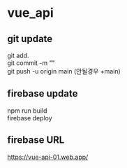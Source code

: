 # vue_api

## git update
git add.   <br>
git commit -m ""   <br>
git push -u origin main (안될경우 +main)   <br>

## firebase update
npm run build   <br>
firebase deploy   

## firebase URL
https://vue-api-01.web.app/   
